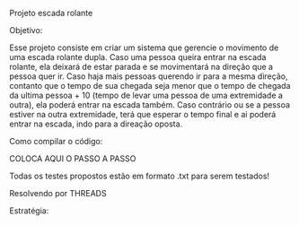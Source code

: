 Projeto escada rolante

Objetivo:

Esse projeto consiste em criar um sistema que gerencie o movimento de uma escada rolante dupla. Caso uma pessoa queira entrar na escada rolante, ela deixará de estar parada e se movimentará na direção que a pessoa quer ir. Caso haja mais pessoas querendo ir para a mesma direção, contanto que o tempo de sua chegada seja menor que o tempo de chegada da ultima pessoa + 10 (tempo de levar uma pessoa de uma extremidade a outra), ela poderá entrar na escada também. Caso contrário ou se a pessoa estiver na outra extremidade, terá que esperar o tempo final e ai poderá entrar na escada, indo para a direação oposta.

Como compilar o código:

COLOCA AQUI O PASSO A PASSO

Todas os testes propostos estão em formato .txt para serem testados!

Resolvendo por THREADS

Estratégia: 
